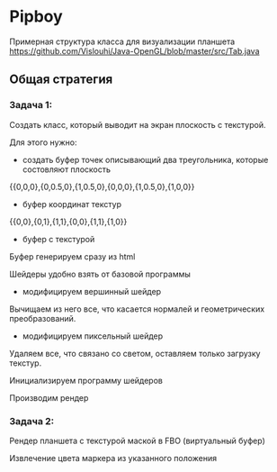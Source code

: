 # Pipboy

Примерная структура класса для визуализации планшета
https://github.com/Vislouhi/Java-OpenGL/blob/master/src/Tab.java

## Общая стратегия

### Задача 1:

Создать класс, который выводит на экран плоскость с текстурой.

Для этого нужно:

- создать буфер точек описывающий два треугольника, которые состовляют плоскость

{{0,0,0},{0,0.5,0},{1,0.5,0},{0,0,0},{1,0.5,0},{1,0,0}}

- буфер координат текстур

{{0,0},{0,1},{1,1},{0,0},{1,1},{1,0}}

- буфер с текстурой

Буфер генерируем сразу из html

Шейдеры удобно взять от базовой программы

- модифицируем вершинный шейдер 

Вычищаем из него все, что касается нормалей и геометрических преобразований. 

- модифицируем пиксельный шейдер 

Удаляем все, что связано со светом, оставляем только загрузку текстур.

Инициализируем программу шейдеров

Производим рендер

### Задача 2:

Рендер  планшета с текстурой маской в FBO (виртуальный буфер)

Извлечение цвета маркера из указанного положения







 

